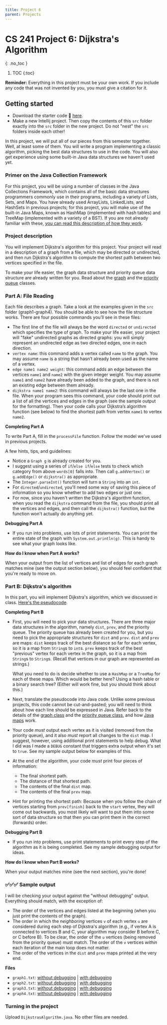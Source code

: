 ```yaml
---
title: Project 6
parent: Projects
---
```

<script>
MathJax = {
  tex: {
    inlineMath: [['$', '$'], ['\\(', '\\)']]
  },
  svg: {
    fontCache: 'global'
  }
};
</script>
<script type="text/javascript" id="MathJax-script" async
  src="https://cdn.jsdelivr.net/npm/mathjax@3/es5/tex-svg.js">
</script>


# CS 241 Project 6: Dijkstra's Algorithm
{: .no_toc }

1. TOC
{:toc}

**Reminder:** Everything in this project must be your own work.  If you include any code that was not invented by you, you must give a 
citation for 
it.

## Getting started

- Download the starter code 💾 [here](proj6-starter.zip).
- Make a new Intellij project. Then copy the contents of this  `src`  folder exactly into the  `src`  folder in the new project. Do not 
"nest" the `src` folders inside each other!


In this project, we will put all of our pieces from this semester together.  Well, at least some of them.  You will write a program implementing a classic algorithm, picking the best data structures to use in the code.  You will also get experience using some built-in Java data structures we haven't used yet.

### Primer on the Java Collection Framework

For this project, you will be using a number of classes in the Java Collections Framework, which contains all of the basic data structures programmers commonly use in their programs, including a variety of Lists, Sets, and Maps.  You have already used ArrayLists, LinkedLists, and HashSets in previous projects; for this project, you will make use of the built-in Java Maps, known as HashMap (implemented with hash tables) and TreeMap (implemented with a variety of a BST).  If you are not already familiar with these, [you can read this description of how they work](java-collections.html).

### Project description

You will implement Dijkstra's algorithm for this project.  Your project will read in a description of a graph from a file, which may be directed or undirected, and then run Dijkstra's algorithm to compute the shortest path between two vertices specified in the file.

To make your life easier, the graph data structure and priority queue data structure are already written for you.  Read about the [graph](graph-class.html) and the [priority queue](pq-class.html) classes.

### Part A: File Reading

Each file describes a graph.  Take a look at the examples given in the `src` folder (graph1-graph4).  You should be able to see how the file structure works.  There are four possible commands you’ll see in these files: 

- The first line of the file will always be the word `directed` or `undirected` which specifies the type of graph. To make your life easier, your project will "fake" undirected graphs as directed graphs: you will simply represent an undirected edge as two directed edges, one in each direction.
- `vertex name`: this command adds a vertex called `name` to the graph. You may assume `name` is a string that hasn’t already been used as the name of a vertex.
- `edge name1 name2 weight`: this command adds an edge between the vertices `name1` and `name2` with the given integer weight. You may assume `name1` and `name2` have already been added to the graph, and there is not an existing edge between them already. 
- `dijkstra name1 name2`: this command will always be the last one in the file. When your program sees this command, your code should print out a list of all the vertices and edges in the graph (see the sample output for the formatting).  Then your code calls your Dijkstra’s algorithm function (see below) to find the shortest path from vertex `name1` to vertex `name2`. 

**Completing Part A**

To write Part A, fill in the `processFile` function.  Follow the model we've used in previous projects.  

A few hints, tips, and guidelines:

- Notice a `Graph g` is already created for you.
- I suggest using a series of `if`/`else if`/`else` tests to check which category from above `words[0]` falls into.  Then call `g.addVertex()` or `g.addEdge()` or `dijkstra()` as appropriate.  
- The `Integer.parseInt()` function will turn a `String` into an `int`.
- For `directed`/`undirected`, you'll need some way of saving this piece of information so you know whether to add two edges or just one.
- For now, since you haven't written the Dijkstra's algorithm function, when you read the `dijkstra` command from the file, you should print all the vertices and edges, and then call the `dijkstra()` function, but the function won't actually do anything yet.

**Debugging Part A**

- If you run into problems, use lots of print statements.  You can print the entire state of the graph with `System.out.println(g)`.  This is handy to see what your graph looks like.

**How do I know when Part A works?**

When your output from the list of vertices and list of edges for each graph matches mine (see the output section below), you should feel confident that you're ready to move on.

### Part B: Dijkstra's algorithm

In this part, you will implement Dijkstra's algorithm, which we discussed in class.  [Here's the pseudocode](https://rhodes.app.box.com/s/k08g32b1stbec2mn93r7l0xoho3zbcmt).

**Completing Part B**

- First, you will need to pick your data structures.  There are three major data structures in the algorithm, namely `dist`, `prev`, and the priority queue.  The priority queue has already been created for you, but you need to pick the appropriate structures for `dist` and `prev`.  `dist` and `prev` are maps: `dist` keeps track of the best distance so far for each vertex, so it is a map from `String`s to `int`s.  `prev` keeps track of the best "previous" vertex for each vertex in the graph, so it is a map from `String`s to `String`s.  (Recall that vertices in our graph are represented as strings.)

  What you need to do is decide whether to use a `HashMap` or a `TreeMap` for each of these maps.  Which would be better here?  Using a hash table or a binary search tree?  (Either will work fine, but you should think about this.)

- Next, translate the pseudocode into Java code.  Unlike some previous projects, this code cannot be cut-and-pasted; you will need to think about how each line should be expressed in Java.  Refer back to the details of the [graph class](graph-class.html) and the [priority queue class](pq-class.html), and how [Java maps](java-collections.html) work.

- Your code *must* output each vertex as it is visited (removed from the priority queue), and it also *must* report all changes to the `dist` map.  I suggest, however, using additional print statements to help debug.  What I did was I made a `DEBUG` constant that triggers extra output when it's set to `true`.  See my sample output below for examples of this.

- At the end of the algorithm, your code *must* print four pieces of information:

  - The final shortest path.
  - The distance of that shortest path.
  - The contents of the final `dist` map.
  - The contents of the final `prev` map.
  
- Hint for printing the shortest path: Because when you follow the chain of vertices starting from `prev[finish]` back to the `start` vertex, they will come out backwards, you most likely will want to put them into some sort of data structure so that then you can print them in the correct (forwards) order.

**Debugging Part B**

- If you run into problems, use print statements to print every step of the algorithm as it is being completed.  See my sample debugging output for ideas.

**How do I know when Part B works?**

When your output matches mine (see the next section), you're done!

### ✅✅✅ Sample output

I will be checking your output against the "without debugging" output.  Everything should match, with the exception of:

- The order of the vertices and edges listed at the beginning (when you just print the contents of the graph).
- The order in which the *neighboring* vertices `v` of each vertex `u` are considered during each step of Dijkstra's algorithm (e.g., if vertex A is connected to vertices B and C, your algorithm may consider B before C, or C before B).  To be clear, the order of the `u` vertices (being removed from the priority queue) must match.  The order of the `v` vertices *within* each iteration of the main loop does not matter.
- The order of the vertices in the `dist` and `prev` maps printed at the very end.

**Files**

- `graph1.txt`: [without debugging](graph1-output.txt) | [with debugging](graph1-output-debug.txt)
- `graph2.txt`: [without debugging](graph2-output.txt) | [with debugging](graph2-output-debug.txt)
- `graph3.txt`: [without debugging](graph3-output.txt) | [with debugging](graph3-output-debug.txt)
- `graph4.txt`: [without debugging](graph4-output.txt) | [with debugging](graph4-output-debug.txt)

### Turning in the project

Upload `DijkstrasAlgorithm.java`.  No other files are needed.

